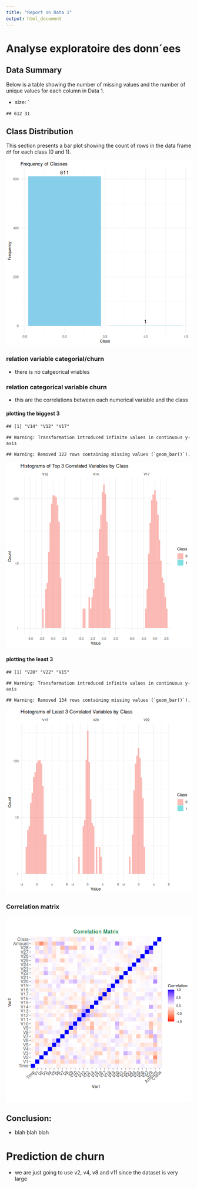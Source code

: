```yaml
---
title: "Report on Data 1"
output: html_document
---
```



# Analyse exploratoire des donn´ees
## Data Summary

Below is a table showing the number of missing values and the number of unique values for each column in Data 1.
- size: `

```
## 612 31
```

<!--html_preserve--><div class="datatables html-widget html-widget-output shiny-report-size html-fill-item-overflow-hidden html-fill-item" id="outabd2187b06397e2a" style="width:100%;height:auto;"></div><!--/html_preserve-->
## Class Distribution

This section presents a bar plot showing the count of rows in the data frame `df` for each class (0 and 1).

![plot of chunk unnamed-chunk-4](figure/unnamed-chunk-4-1.png)
### relation variable categorial/churn
- there is no catgeorical vriables
### relation categorical variable churn 
- this are the correlations between each numerical variable and the class
<!--html_preserve--><div class="datatables html-widget html-widget-output shiny-report-size html-fill-item-overflow-hidden html-fill-item" id="out79825ed504931fbb" style="width:100%;height:auto;"></div><!--/html_preserve-->
#### plotting the biggest 3 

```
## [1] "V14" "V12" "V17"
```

```
## Warning: Transformation introduced infinite values in continuous y-axis
```

```
## Warning: Removed 122 rows containing missing values (`geom_bar()`).
```

![plot of chunk unnamed-chunk-6](figure/unnamed-chunk-6-1.png)
#### plotting the least 3 

```
## [1] "V20" "V22" "V15"
```

```
## Warning: Transformation introduced infinite values in continuous y-axis
```

```
## Warning: Removed 134 rows containing missing values (`geom_bar()`).
```

![plot of chunk unnamed-chunk-7](figure/unnamed-chunk-7-1.png)
### Correlation matrix
![plot of chunk unnamed-chunk-8](figure/unnamed-chunk-8-1.png)
## Conclusion:
- blah blah blah
# Prediction de churn
- we are just going to use v2, v4, v8 and v11 since the dataset is very large
